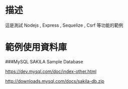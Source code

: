# 描述
這是測試 Nodejs , Express , Sequelize , Csrf 等功能的範例

# 範例使用資料庫 
###MySQL SAKILA Sample Database

https://dev.mysql.com/doc/index-other.html

http://downloads.mysql.com/docs/sakila-db.zip
